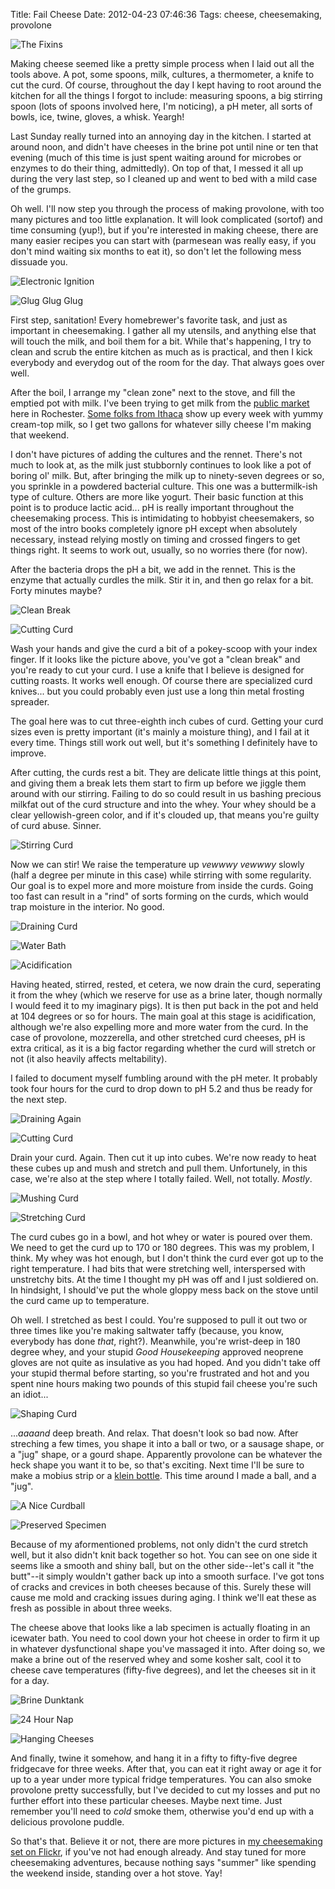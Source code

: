 Title: Fail Cheese
Date: 2012-04-23 07:46:36
Tags: cheese, cheesemaking, provolone

![The Fixins]({filename}/images/7083694131.jpg)

Making cheese seemed like a pretty simple process when I laid out all the tools above. A pot, some spoons, milk, cultures, a thermometer, a knife to cut the curd. Of course, throughout the day I kept having to root around the kitchen for all the things I forgot to include: measuring spoons, a big stirring spoon (lots of spoons involved here, I'm noticing), a pH meter, all sorts of bowls, ice, twine, gloves, a whisk. Yeargh!

Last Sunday really turned into an annoying day in the kitchen. I started at around noon, and didn't have cheeses in the brine pot until nine or ten that evening (much of this time is just spent waiting around for microbes or enzymes to do their thing, admittedly). On top of that, I messed it all up during the very last step, so I cleaned up and went to bed with a mild case of the grumps.

Oh well. I'll now step you through the process of making provolone, with too many pictures and too little explanation. It will look complicated (sortof) and time consuming (yup!), but if you're interested in making cheese, there are many easier recipes you can start with (parmesean was really easy, if you don't mind waiting six months to eat it), so don't let the following mess dissuade you.

![Electronic Ignition]({filename}/images/6937628440.jpg)

![Glug Glug Glug]({filename}/images/7083710843.jpg)

First step, sanitation! Every homebrewer's favorite task, and just as important in cheesemaking. I gather all my utensils, and anything else that will touch the milk, and boil them for a bit. While that's happening, I try to clean and scrub the entire kitchen as much as is practical, and then I kick everybody and everydog out of the room for the day. That always goes over well.

After the boil, I arrange my "clean zone" next to the stove, and fill the emptied pot with milk. I've been trying to get milk from the [public market] here in Rochester. [Some folks from Ithaca][ithaca milk] show up every week with yummy cream-top milk, so I get two gallons for whatever silly cheese I'm making that weekend.

I don't have pictures of adding the cultures and the rennet. There's not much to look at, as the milk just stubbornly continues to look like a pot of boring ol' milk. But, after bringing the milk up to ninety-seven degrees or so, you sprinkle in a powdered bacterial culture. This one was a buttermilk-ish type of culture. Others are more like yogurt. Their basic function at this point is to produce lactic acid... pH is really important throughout the cheesemaking process. This is intimidating to hobbyist cheesemakers, so most of the intro books completely ignore pH except when absolutely necessary, instead relying mostly on timing and crossed fingers to get things right. It seems to work out, usually, so no worries there (for now).

After the bacteria drops the pH a bit, we add in the rennet. This is the enzyme that actually curdles the milk. Stir it in, and then go relax for a bit. Forty minutes maybe?

![Clean Break]({filename}/images/6937642122.jpg)

![Cutting Curd]({filename}/images/6937647336.jpg)

Wash your hands and give the curd a bit of a pokey-scoop with your index finger. If it looks like the picture above, you've got a "clean break" and you're ready to cut your curd. I use a knife that I believe is designed for cutting roasts. It works well enough. Of course there are specialized curd knives... but you could probably even just use a long thin metal frosting spreader.

The goal here was to cut three-eighth inch cubes of curd. Getting your curd sizes even is pretty important (it's mainly a moisture thing), and I fail at it every time. Things still work out well, but it's something I definitely have to improve.

After cutting, the curds rest a bit. They are delicate little things at this point, and giving them a break lets them start to firm up before we jiggle them around with our stirring. Failing to do so could result in us bashing precious milkfat out of the curd structure and into the whey. Your whey should be a clear yellowish-green color, and if it's clouded up, that means you're guilty of curd abuse. Sinner.

![Stirring Curd]({filename}/images/7083727149.jpg)

Now we can stir! We raise the temperature up *vewwwy vewwwy* slowly (half a degree per minute in this case) while stirring with some regularity. Our goal is to expel more and more moisture from inside the curds. Going too fast can result in a "rind" of sorts forming on the curds, which would trap moisture in the interior. No good.

![Draining Curd]({filename}/images/6937670152.jpg)

![Water Bath]({filename}/images/6937674692.jpg)

![Acidification]({filename}/images/7083753687.jpg)

Having heated, stirred, rested, et cetera, we now drain the curd, seperating it from the whey (which we reserve for use as a brine later, though normally I would feed it to my imaginary pigs). It is then put back in the pot and held at 104 degrees or so for hours. The main goal at this stage is acidification, although we're also expelling more and more water from the curd. In the case of provolone, mozzerella, and other stretched curd cheeses, pH is extra critical, as it is a big factor regarding whether the curd will stretch or not (it also heavily affects meltability).

I failed to document myself fumbling around with the pH meter. It probably took four hours for the curd to drop down to pH 5.2 and thus be ready for the next step.

![Draining Again]({filename}/images/7083758665.jpg)

![Cutting Curd]({filename}/images/7083775417.jpg)

Drain your curd. Again. Then cut it up into cubes. We're now ready to heat these cubes up and mush and stretch and pull them. Unfortunely, in this case, we're also at the step where I totally failed. Well, not totally. *Mostly*.

![Mushing Curd]({filename}/images/7083792153.jpg)

![Stretching Curd]({filename}/images/6937721750.jpg)

The curd cubes go in a bowl, and hot whey or water is poured over them. We need to get the curd up to 170 or 180 degrees. This was my problem, I think. My whey was hot enough, but I don't think the curd ever got up to the right temperature. I had bits that were stretching well, interspersed with unstretchy bits. At the time I thought my pH was off and I just soldiered on. In hindsight, I should've put the whole gloppy mess back on the stove until the curd came up to temperature.

Oh well. I stretched as best I could. You're supposed to pull it out two or three times like you're making saltwater taffy (because, you know, everybody has done *that*, right?). Meanwhile, you're wrist-deep in 180 degree whey, and your stupid _Good Housekeeping_ approved neoprene gloves are not quite as insulative as you had hoped. And you didn't take off your stupid thermal before starting, so you're frustrated and hot and you spent nine hours making two pounds of this stupid fail cheese you're such an idiot...

![Shaping Curd]({filename}/images/6937733300.jpg)

...*aaaand* deep breath. And relax. That doesn't look so bad now. After streching a few times, you shape it into a ball or two, or a sausage shape, or a "jug" shape, or a gourd shape. Apparently provolone can be whatever the heck shape you want it to be, so that's exciting. Next time I'll be sure to make a mobius strip or a [klein bottle]. This time around I made a ball, and a "jug".

![A Nice Curdball]({filename}/images/6937738900.jpg)

![Preserved Specimen]({filename}/images/7083847309.jpg)

Because of my aformentioned problems, not only didn't the curd stretch well, but it also didn't knit back together so hot. You can see on one side it seems like a smooth and shiny ball, but on the other side--let's call it "the butt"--it simply wouldn't gather back up into a smooth surface. I've got tons of cracks and crevices in both cheeses because of this. Surely these will cause me mold and cracking issues during aging. I think we'll eat these as fresh as possible in about three weeks.

The cheese above that looks like a lab specimen is actually floating in an icewater bath. You need to cool down your hot cheese in order to firm it up in whatever dysfunctional shape you've massaged it into. After doing so, we make a brine out of the reserved whey and some kosher salt, cool it to cheese cave temperatures (fifty-five degrees), and let the cheeses sit in it for a day.

![Brine Dunktank]({filename}/images/7083857655.jpg)

![24 Hour Nap]({filename}/images/7083864657.jpg)

![Hanging Cheeses]({filename}/images/6940001326.jpg)

And finally, twine it somehow, and hang it in a fifty to fifty-five degree fridgecave for three weeks. After that, you can eat it right away or age it for up to a year under more typical fridge temperatures. You can also smoke provolone pretty successfully, but I've decided to cut my losses and put no further effort into these particular cheeses. Maybe next time. Just remember you'll need to *cold* smoke them, otherwise you'd end up with a delicious provolone puddle.

So that's that. Believe it or not, there are more pictures in [my cheesemaking set on Flickr][cheesemaking], if you've not had enough already. And stay tuned for more cheesemaking adventures, because nothing says "summer" like spending the weekend inside, standing over a hot stove. Yay!


[public market]: http://www.cityofrochester.gov/publicmarket/
[ithaca milk]:   http://ilovenyfarms.com/about-us-other-brands
[klein bottle]:  http://en.wikipedia.org/wiki/Klein_bottle
[cheesemaking]:  http://www.flickr.com/photos/bert_m_b/sets/72157628911833001/

